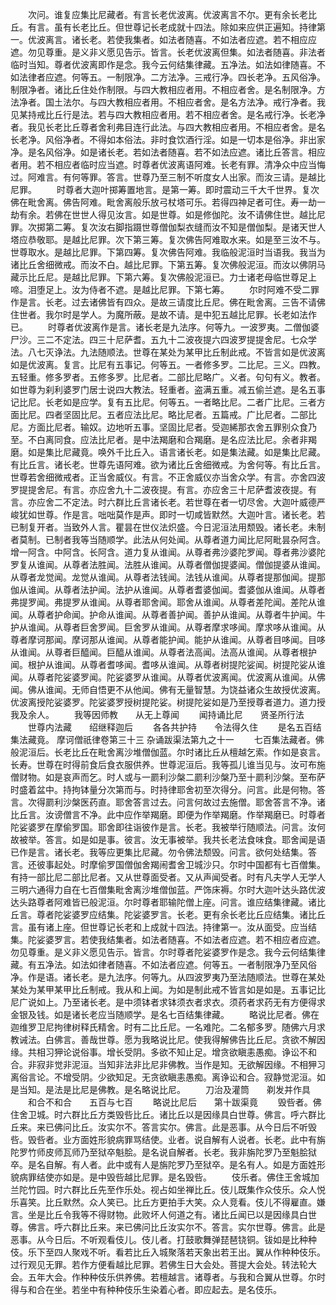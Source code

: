 <!-- { "loadSidebar": true } -->
　　次问。谁复应集比尼藏者。有言长老优波离。优波离言不尔。更有余长老比丘。有言。虽有长老比丘。但世尊记长老成就十四法。除如来应供正遍知。持律第一。优波离言。诸长老。若使我集者。如法者随喜。不如法者应遮。若不相应应遮。勿见尊重。是义非义愿见告示。皆言。长老优波离但集。如法者随喜。非法者临时当知。尊者优波离即作是念。我今云何结集律藏。五净法。如法如律随喜。不如法律者应遮。何等五。一制限净。二方法净。三戒行净。四长老净。五风俗净。制限净者。诸比丘住处作制限。与四大教相应者用。不相应者舍。是名制限净。方法净者。国土法尔。与四大教相应者用。不相应者舍。是名方法净。戒行净者。我见某持戒比丘行是法。若与四大教相应者用。若不相应者舍。是名戒行净。长老净者。我见长老比丘尊者舍利弗目连行此法。与四大教相应者用。不相应者舍。是名长老净。风俗净者。不得如本俗法。非时食饮酒行淫。如是一切本是俗净。非出家净。是名风俗净。如是诸长老。若如法者随喜。若不如法应遮。诸比丘答言。相应者用。若不相应者临时应当遮。时尊者优波离语阿难。长老有罪。清净众中应当悔过。阿难言。有何等罪。答言。世尊乃至三制不听度女人出家。而汝三请。是越比尼罪。
　　时尊者大迦叶掷筹置地言。是第一筹。即时震动三千大千世界。复次佛在毗舍离。佛告阿难。毗舍离般乐放弓杖塔可乐。若得四神足者可住。寿一劫一劫有余。若佛在世世人得见汝言。如是世尊。如是修伽陀。汝不请佛住世。越比尼罪。次掷第二筹。复次汝右脚指蹑世尊僧伽梨衣缝而汝不知是僧伽梨。是诸天世人塔应恭敬耶。是越比尼罪。次下第三筹。复次佛告阿难取水来。如是至三汝不与。世尊取水。是越比尼罪。下第四筹。复次佛告阿难。我临般泥洹时当语我。我当为诸比丘舍细微戒。而汝不白。越比尼罪。下第五筹。复次佛般泥洹。而汝以佛阴马藏示比丘尼。是越比尼罪。下第六筹。复次佛般泥洹已。力士诸老母临世尊足上啼。泪堕足上。汝为侍者不遮。是越比尼罪。下第七筹。
　　尔时阿难不受二罪作是言。长老。过去诸佛皆有四众。是故三请度比丘尼。佛在毗舍离。三告不请佛住世者。我尔时是学人。为魔所蔽。是故不请。是中犯五越比尼罪。长老如法作已。
　　时尊者优波离作是言。诸长老是九法序。何等九。一波罗夷。二僧伽婆尸沙。三二不定法。四三十尼萨耆。五九十二波夜提六四波罗提提舍尼。七众学法。八七灭诤法。九法随顺法。世尊在某处为某甲比丘制此戒。不皆言如是优波离如是优波离。复言。比尼有五事记。何等五。一者修多罗。二比尼。三义。四教。五轻重。修多罗者。五修多罗。比尼者。二部比尼略广。义者。句句有义。教者。如世尊为刹利婆罗门居士说四大教法。轻重者。盗满五重。减五偷兰遮。是名五事记比尼。长老如是应学。复有五比尼。何等五。一者略比尼。二者广比尼。三者方面比尼。四者坚固比尼。五者应法比尼。略比尼者。五篇戒。广比尼者。二部比尼。方面比尼者。输奴。边地听五事。坚固比尼者。受迦絺那衣舍五罪别众食乃至。不白离同食。应法比尼者。是中法羯磨和合羯磨。是名应法比尼。余者非羯磨。如是集比尼藏竟。唤外千比丘入。语言诸长老。如是集法藏。如是集比尼藏。有比丘言。诸长老。世尊先语阿难。欲为诸比丘舍细微戒。为舍何等。有比丘言。世尊若舍细微戒者。正当舍威仪。有言。不正舍威仪亦当舍众学。有言。亦舍四波罗提提舍尼。有言。亦应舍九十二波夜提。有言。亦应舍三十尼萨耆波夜提。有言。亦应舍二不定法。时六群比丘言诸长老。若世尊在者一切尽舍。大迦叶威德严峻犹如世尊。作是言。咄咄莫作是声。即时一切咸皆默然。大迦叶言。诸长老。若已制复开者。当致外人言。瞿昙在世仪法炽盛。今日泥洹法用颓毁。诸长老。未制者莫制。已制者我等当随顺学。此法从何处闻。从尊者道力闻比尼阿毗昙杂阿含。增一阿含。中阿含。长阿含。道力复从谁闻。从尊者弗沙婆陀罗闻。尊者弗沙婆陀罗复从谁闻。从尊者法胜闻。法胜从谁闻。从尊者僧伽提婆闻。僧伽提婆从谁闻。从尊者龙觉闻。龙觉从谁闻。从尊者法钱闻。法钱从谁闻。从尊者提那伽闻。提那伽从谁闻。从尊者法护闻。法护从谁闻。从尊者耆婆伽闻。耆婆伽从谁闻。从尊者弗提罗闻。弗提罗从谁闻。从尊者耶舍闻。耶舍从谁闻。从尊者差陀闻。差陀从谁闻。从尊者护命闻。护命从谁闻。从尊者善护闻。善护从谁闻。从尊者牛护闻。牛护从谁闻。从尊者巨舍罗闻。巨舍罗从谁闻。从尊者摩求哆闻。摩求哆从谁闻。从尊者摩诃那闻。摩诃那从谁闻。从尊者能护闻。能护从谁闻。从尊者目哆闻。目哆从谁闻。从尊者巨醯闻。巨醯从谁闻。从尊者法高闻。法高从谁闻。从尊者根护闻。根护从谁闻。从尊者耆哆闻。耆哆从谁闻。从尊者树提陀娑闻。树提陀娑从谁闻。从尊者陀娑婆罗闻。陀娑婆罗从谁闻。从尊者优波离闻。优波离从谁闻。从佛闻。佛从谁闻。无师自悟更不从他闻。佛有无量智慧。为饶益诸众生故授优波离。优波离授陀娑婆罗。陀娑婆罗授树提陀娑。树提陀娑如是乃至授尊者道力。道力授我及余人。
　　我等因师教　　从无上尊闻
　　闻持诵比尼　　贤圣所行法
　　世尊内法藏　　绍继释迦后
　　各各共护持　　令法得久住
　　是名五百结集法藏竟。
摩诃僧祇律卷第三十三
杂诵跋渠法第九之十一
　　七百集法藏者。佛般泥洹后。长老比丘在毗舍离沙堆僧伽蓝。尔时诸比丘从檀越乞索。作如是哀言。长寿。世尊在时得前食后食衣服供养。世尊泥洹后。我等孤儿谁当见与。汝可布施僧财物。如是哀声而乞。时人或与一罽利沙槃二罽利沙槃乃至十罽利沙槃。至布萨时盛着盆中。持拘钵量分次第而与。时持律耶舍初至次得分。问言。此是何物。答言。次得罽利沙槃医药直。耶舍答言过去。问言何故过去施僧。耶舍答言不净。诸比丘言。汝谤僧言不净。此中应作举羯磨。即便为作举羯磨。作举羯磨已。时尊者陀娑婆罗在摩偷罗国。耶舍即往诣彼作是言。长老。我被举行随顺法。问言。汝何故被举。答言。如是如是事。彼言。汝无事被举。我共长老法食味食。耶舍闻是语已作是言。诸长老。我等应更集比尼藏。勿令佛法颓毁。问言。欲何处结集。答言。还彼事起处。时摩偷罗国僧伽舍羯闹耆舍卫城沙只。尔时中国都有七百僧集。有持一部比尼二部比尼者。又从世尊面受者。又从声闻受者。时有凡夫学人无学人三明六通得力自在七百僧集毗舍离沙堆僧伽蓝。严饰床褥。尔时大迦叶达头路优波达头路尊者阿难皆已般泥洹。尔时尊者耶输陀僧上座。问言。谁应结集律藏。诸比丘言。尊者陀娑婆罗应结集。陀娑婆罗言。长老。更有余长老比丘应结集。诸比丘言。虽有诸上座。但世尊记长老和上成就十四法。持律第一。汝从面受。应当结集。陀娑婆罗言。若使我结集者。如法者随喜。不如法者应遮。若不相应者应遮。勿见尊重。是义非义愿见告示。皆言。尔时尊者陀娑婆罗作是念。我今云何结集律藏。有五净法。如法如律者随喜。不如法者应遮。何等五。一者制限净乃至风俗净。作是语。诸长老。是九法序。何等九。从四波罗夷乃至法随顺法。世尊在某处某处为某甲某甲比丘制戒。我从和上闻。为如是制此戒不皆言如是如是。五事记比尼广说如上。乃至诸长老。是中须钵者求钵须衣者求衣。须药者求药无有方便得求金银及钱。如是诸长老应当随顺学。是名七百结集律藏。
　　略说比尼者。佛在迦维罗卫尼拘律树释氏精舍。时有二比丘尼。一名难陀。二名郁多罗。随佛六月求教诫法。白佛言。善哉世尊。愿为我略说比尼。使我得解佛告比丘尼。贪欲不解因缘。共相习狎论说俗事。增长受阴。多欲不知止足。增贪欲瞋恚愚痴。诤讼不和合。非寂非觉非泥洹。当知非法非比尼非佛教。当作是知。无欲解因缘。不相狎习离俗言论。不增受阴。少欲知足。无贪欲瞋恚愚痴。离诤讼和合。寂静觉泥洹。如是当知。是法是比尼是佛教。是名略说比尼。
　　刀治及灌筒　　剃发并作具
　　和合不和合　　五百与七百
　　略说比尼后　　第十跋渠竟
　　毁呰者。佛住舍卫城。时六群比丘方类毁呰比丘。诸比丘以是因缘具白世尊。佛言。呼六群比丘来。来已佛问比丘。汝实尔不。答言实尔。佛言。此是恶事。从今日后不听毁呰。毁呰者。业方面姓形貌病罪骂结使。业者。说自解有人说者。长老。此中有旃陀罗竹师皮师瓦师乃至狱卒魁脍。是名说自解者。长老。我非旃陀罗乃至魁脍狱卒。是名自解。有人者。此中或有人是旃陀罗乃至狱卒。是名有人。如是方面姓形貌病罪结使亦如是。是中毁呰越比尼罪。是名毁呰。
　　伎乐者。佛住王舍城加兰陀竹园。时六群比丘先至作乐处。视占如坐禅比丘。伎儿既集作众伎乐。众人悦乐喜笑。比丘默然。众人笑已。比丘方更拍手大笑。众人竞看。伎儿不得雇直。嫌言。坐是比丘令我等不得财物。此败坏人何道之有。诸比丘闻已以是因缘具白世尊。佛言。呼六群比丘来。来已佛问比丘汝实尔不。答言。实尔世尊。佛言。此是恶事。从今日后。不听观看伎儿。伎儿者。打鼓歌舞弹琵琶铙铜。钹如是比种种伎。乐下至四人聚戏不听。看若比丘入城聚落若天象出若王出。翼从作种种伎乐。过行观见无罪。若作方便看越比尼罪。若佛生日大会处。菩提大会处。转法轮大会。五年大会。作种种伎乐供养佛。若檀越言。诸尊者。与我和合翼从世尊。尔时得与和合在坐。若坐中有种种伎乐生染着心者。即应起去。是名伎乐。
